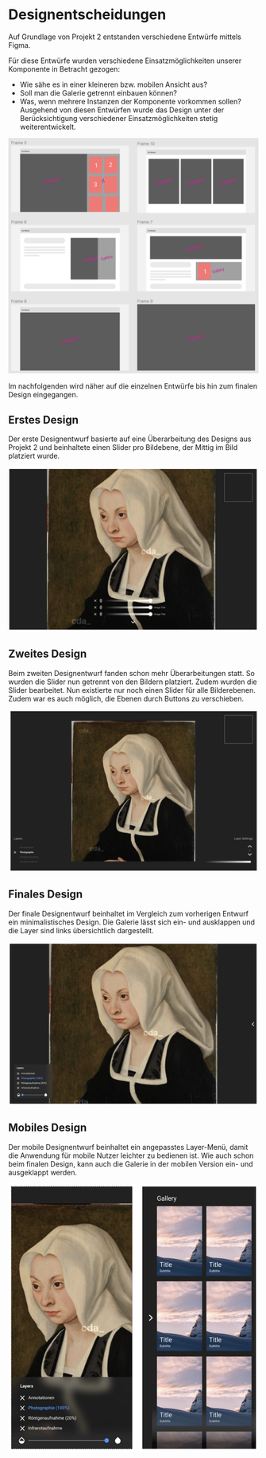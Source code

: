 # Designentscheidungen

Auf Grundlage von Projekt 2 entstanden verschiedene Entwürfe mittels Figma. 

Für diese Entwürfe wurden verschiedene Einsatzmöglichkeiten unserer Komponente in Betracht gezogen:
- Wie sähe es in einer kleineren bzw. mobilen Ansicht aus?
- Soll man die Galerie getrennt einbauen können?
- Was, wenn mehrere Instanzen der Komponente vorkommen sollen?
Ausgehend von diesen Entwürfen wurde das Design unter der Berücksichtigung verschiedener Einsatzmöglichkeiten stetig weiterentwickelt. 

![Redesign](pictures/Redesign.png)

Im nachfolgenden wird näher auf die einzelnen Entwürfe bis hin zum finalen Design eingegangen.


## Erstes Design

Der erste Designentwurf basierte auf eine Überarbeitung des Designs aus Projekt 2 und beinhaltete einen Slider pro Bildebene, der Mittig im Bild platziert wurde. 

![1Design](pictures/1Design.png)


## Zweites Design

Beim zweiten Designentwurf fanden schon mehr Überarbeitungen statt. So wurden die Slider nun getrennt von den Bildern platziert. Zudem wurden die Slider bearbeitet. Nun existierte nur noch einen Slider für alle Bilderebenen. Zudem war es auch möglich, die Ebenen durch Buttons zu verschieben.

![2Design](pictures/2Design.png)


## Finales Design

Der finale Designentwurf beinhaltet im Vergleich zum vorherigen Entwurf ein minimalistisches Design. Die Galerie lässt sich ein- und ausklappen und die Layer sind links übersichtlich dargestellt. 

![3Design](pictures/3Design.png)


## Mobiles Design

Der mobile Designentwurf beinhaltet ein angepasstes Layer-Menü, damit die Anwendung für mobile Nutzer leichter zu bedienen ist. Wie auch schon beim finalen Design, kann auch die Galerie in der mobilen Version ein- und ausgeklappt werden.

![Mobil](pictures/Mobil.png)
